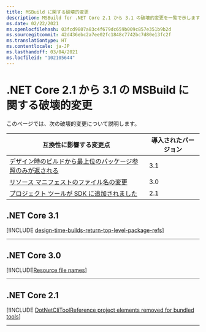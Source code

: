 ```yaml
---
title: MSBuild に関する破壊的変更
description: MSBuild for .NET Core 2.1 から 3.1 の破壊的変更を一覧で示します。
ms.date: 02/22/2021
ms.openlocfilehash: 03fcd9807a83c4f679dc659b009c857e351b9b2d
ms.sourcegitcommit: 42d436ebc2a7ee02fc1848c7742bc7d80e13fc2f
ms.translationtype: HT
ms.contentlocale: ja-JP
ms.lasthandoff: 03/04/2021
ms.locfileid: "102105644"
---
```

# <a name="msbuild-breaking-changes-in-net-core-21---31"></a>.NET Core 2.1 から 3.1 の MSBuild に関する破壊的変更

このページでは、次の破壊的変更について説明します。

| 互換性に影響する変更点 | 導入されたバージョン |
| - | - |
| [デザイン時のビルドから最上位のパッケージ参照のみが返される](#design-time-builds-only-return-top-level-package-references) | 3.1 |
| [リソース マニフェストのファイル名の変更](#resource-manifest-file-name-change) | 3.0 |
| [プロジェクト ツールが SDK に追加されました](#project-tools-now-included-in-sdk) | 2.1 |

## <a name="net-core-31"></a>.NET Core 3.1

[!INCLUDE [design-time-builds-return-top-level-package-refs](../../../includes/core-changes/msbuild/3.1/design-time-builds-return-top-level-package-refs.md)]

***

## <a name="net-core-30"></a>.NET Core 3.0

[!INCLUDE[Resource file names](../../../includes/core-changes/msbuild/3.0/resource-manifest-name.md)]

***

## <a name="net-core-21"></a>.NET Core 2.1

[!INCLUDE [DotNetCliToolReference project elements removed for bundled tools](../../../includes/core-changes/msbuild/2.1/dotnetclitoolreference.md)]

***

